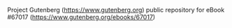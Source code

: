 Project Gutenberg (https://www.gutenberg.org) public repository for
eBook #67017 (https://www.gutenberg.org/ebooks/67017)
